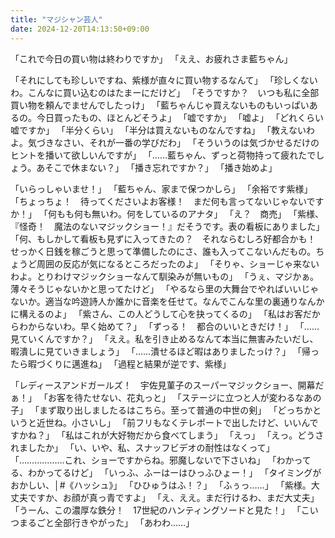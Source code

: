 ```yaml
---
title: "マジシャン芸人"
date: 2024-12-20T14:13:50+09:00
---
```

「これで今日の買い物は終わりですか」
「ええ、お疲れさま藍ちゃん」

「それにしても珍しいですね、紫様が直々に買い物するなんて」
「珍しくないわ。こんなに買い込むのはたまーにだけど」
「そうですか？　いつも私に全部買い物を頼んでませんでしたっけ」
「藍ちゃんじゃ買えないものもいっぱいあるの。今日買ったもの、ほとんどそうよ」
「嘘ですか」
「嘘よ」
「どれくらい嘘ですか」
「半分くらい」
「半分は買えないものなんですね」
「教えないわよ。気づきなさい、それが一番の学びだわ」
「そういうのは気づかせるだけのヒントを播いて欲しいんですが」
「……藍ちゃん、ずっと荷物持って疲れたでしょう。あそこで休まない？」
「播き忘れですか？」
「播き始めよ」

「いらっしゃいませ！」
「藍ちゃん、家まで保つかしら」
「余裕です紫様」
「ちょっちょ！　待ってくださいよお客様！　まだ何も言ってないじゃないですか！」
「何もも何も無いわ。何をしているのアナタ」
「え？　商売」
「紫様、『怪奇！　魔法のないマジックショー！』だそうです。表の看板にありました」
「何、もしかして看板も見ずに入ってきたの？　それならむしろ好都合かも！　せっかく日銭を稼ごうと思って準備したのにさ、誰も入ってこないんだもの。ちょうど周囲の反応が気になるところだったのよ」
「そりゃ、ショーじゃ来ないわよ。とりわけマジックショーなんて馴染みが無いもの」
「うぇ、マジかぁ。薄々そうじゃないかと思ってたけど」
「やるなら里の大舞台でやればいいじゃないか。適当な吟遊詩人か誰かに音楽を任せて。なんでこんな里の裏通りなんかに構えるのよ」
「紫さん、この人どうして心を抉ってくるの」
「私はお客だからわからないわ。早く始めて？」
「ずっる！　都合のいいときだけ！」
「……見ていくんですか？」
「ええ。私を引き止めるなんて本当に無害みたいだし、暇潰しに見ていきましょう」
「……潰せるほど暇はありましたっけ？」
「帰ったら暇づくりに邁進ね」
「過程と結果が逆です、紫様」

「レディースアンドガールズ！　宇佐見菫子のスーパーマジックショー、開幕だぁ！」
「お客を待たせない、花丸っと」
「ステージに立つと人が変わるなあの子」
「まず取り出しましたるはこちら。至って普通の中世の剣」
「どっちかというと近世ね。小さいし」
「前フリもなくテレポートで出したけど、いいんですかね？」
「私はこれが大好物だから食べてしまう」
「えっ」
「えっ。どうされましたか」
「い、いや、私、スナッフビデオの耐性はなくって」
「………………これ、ショーですからね。邪魔しないで下さいね」
「わかってる、わかってるけど」
「いっふ、ふーはーはひっふひょー！」
「タイミングがおかしい、│#《ハッシュ》」
「ひひゅうはふ！？」
「ふぅっ……」
「紫様。大丈夫ですか、お顔が真っ青ですよ」
「え、ええ。まだ行けるわ、まだ大丈夫」
「うーん、この濃厚な鉄分！　17世紀のハンティングソードと見た！」
「こいつまるごと全部行きやがった」
「あわわ……」
